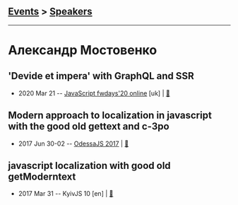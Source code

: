 ## [Events](../README.md) > [Speakers](../speakers.md)
---

# Александр Мостовенко

## &#39;Devide et impera&#39; with GraphQL and SSR
- 2020 Mar 21 -- [JavaScript fwdays&#39;20 online](https://youtu.be/i1LtjUYtduI) [uk] | [:notebook:](https://www.slideshare.net/fwdays/alexander-mostovenko-devide-at-impera-with-graphql-and-ssr)  
## Modern approach to localization in javascript with the good old gettext and c-3po
- 2017 Jun 30-02 -- [OdessaJS 2017](https://www.youtube.com/watch?v=9QjzpfA9LH4)  | [:notebook:](https://www.slideshare.net/OdessaJSConf/alexander-mostovenko-modern-approach-to-localization-in-javascript-with-the-good-old-gettext-and-c3po)  
## javascript localization with good old getModerntext
- 2017 Mar 31 -- KyivJS 10 [en] | [:notebook:](https://goo.gl/TNrYMw)  
